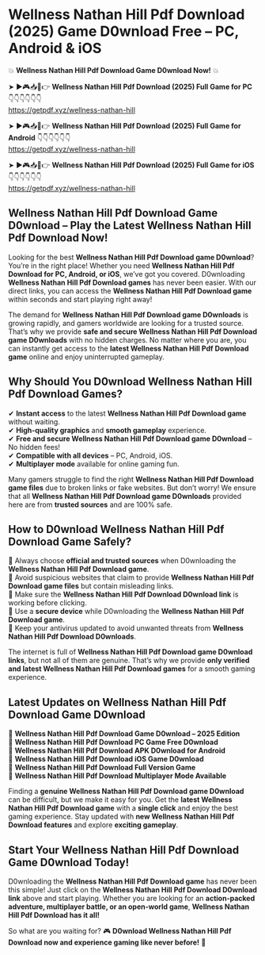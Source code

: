 # Wellness Nathan Hill Pdf Download (2025) Game D0wnload Free – PC, Android & iOS

💥 **Wellness Nathan Hill Pdf Download Game D0wnload Now!** 💥  

➤ ►🎮📥📱👉 **Wellness Nathan Hill Pdf Download (2025) Full Game for PC** 👇👇👇👇👇👇  
https://getpdf.xyz/wellness-nathan-hill  

➤ ►🎮📥📱👉 **Wellness Nathan Hill Pdf Download (2025) Full Game for Android** 👇👇👇👇👇👇  
https://getpdf.xyz/wellness-nathan-hill  

➤ ►🎮📥📱👉 **Wellness Nathan Hill Pdf Download (2025) Full Game for iOS** 👇👇👇👇👇👇  
https://getpdf.xyz/wellness-nathan-hill  

## Wellness Nathan Hill Pdf Download Game D0wnload – Play the Latest Wellness Nathan Hill Pdf Download Now!

Looking for the best **Wellness Nathan Hill Pdf Download game D0wnload**? You’re in the right place! Whether you need **Wellness Nathan Hill Pdf Download for PC, Android, or iOS**, we’ve got you covered. D0wnloading **Wellness Nathan Hill Pdf Download games** has never been easier. With our direct links, you can access the **Wellness Nathan Hill Pdf Download game** within seconds and start playing right away!  

The demand for **Wellness Nathan Hill Pdf Download game D0wnloads** is growing rapidly, and gamers worldwide are looking for a trusted source. That’s why we provide **safe and secure Wellness Nathan Hill Pdf Download game D0wnloads** with no hidden charges. No matter where you are, you can instantly get access to the **latest Wellness Nathan Hill Pdf Download game** online and enjoy uninterrupted gameplay.  

## **Why Should You D0wnload Wellness Nathan Hill Pdf Download Games?**  

✔ **Instant access** to the latest **Wellness Nathan Hill Pdf Download game** without waiting.  
✔ **High-quality graphics** and **smooth gameplay** experience.  
✔ **Free and secure Wellness Nathan Hill Pdf Download game D0wnload** – No hidden fees!  
✔ **Compatible with all devices** – PC, Android, iOS.  
✔ **Multiplayer mode** available for online gaming fun.  

Many gamers struggle to find the right **Wellness Nathan Hill Pdf Download game files** due to broken links or fake websites. But don’t worry! We ensure that all **Wellness Nathan Hill Pdf Download game D0wnloads** provided here are from **trusted sources** and are 100% safe.  

## **How to D0wnload Wellness Nathan Hill Pdf Download Game Safely?**  

📌 Always choose **official and trusted sources** when D0wnloading the **Wellness Nathan Hill Pdf Download game**.  
📌 Avoid suspicious websites that claim to provide **Wellness Nathan Hill Pdf Download game files** but contain misleading links.  
📌 Make sure the **Wellness Nathan Hill Pdf Download D0wnload link** is working before clicking.  
📌 Use a **secure device** while D0wnloading the **Wellness Nathan Hill Pdf Download game**.  
📌 Keep your antivirus updated to avoid unwanted threats from **Wellness Nathan Hill Pdf Download D0wnloads**.  

The internet is full of **Wellness Nathan Hill Pdf Download game D0wnload links**, but not all of them are genuine. That’s why we provide **only verified and latest Wellness Nathan Hill Pdf Download games** for a smooth gaming experience.  

## **Latest Updates on Wellness Nathan Hill Pdf Download Game D0wnload**  

🔹 **Wellness Nathan Hill Pdf Download Game D0wnload – 2025 Edition**  
🔹 **Wellness Nathan Hill Pdf Download PC Game Free D0wnload**  
🔹 **Wellness Nathan Hill Pdf Download APK D0wnload for Android**  
🔹 **Wellness Nathan Hill Pdf Download iOS Game D0wnload**  
🔹 **Wellness Nathan Hill Pdf Download Full Version Game**  
🔹 **Wellness Nathan Hill Pdf Download Multiplayer Mode Available**  

Finding a **genuine Wellness Nathan Hill Pdf Download game D0wnload** can be difficult, but we make it easy for you. Get the **latest Wellness Nathan Hill Pdf Download game** with a **single click** and enjoy the best gaming experience. Stay updated with **new Wellness Nathan Hill Pdf Download features** and explore **exciting gameplay**.  

## **Start Your Wellness Nathan Hill Pdf Download Game D0wnload Today!**  

D0wnloading the **Wellness Nathan Hill Pdf Download game** has never been this simple! Just click on the **Wellness Nathan Hill Pdf Download D0wnload link** above and start playing. Whether you are looking for an **action-packed adventure, multiplayer battle, or an open-world game**, **Wellness Nathan Hill Pdf Download has it all!**  

So what are you waiting for? 🎮 **D0wnload Wellness Nathan Hill Pdf Download now and experience gaming like never before!** 🚀  